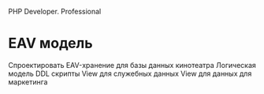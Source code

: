 PHP Developer. Professional

# EAV модель

Спроектировать EAV-хранение для базы данных кинотеатра
Логическая модель
DDL скрипты
View для служебных данных
View для данных для маркетинга 